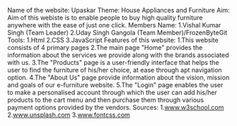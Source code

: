 Name of the website: Upaskar
Theme: House Appliances and Furniture
Aim: Aim of this webiste is to enable people to buy high quality furniture anywhere with the ease of just one click.
Members Name: 1.Vishal Kumar Singh (Team Leader)
              2.Uday Singh Gangola (Team Member)/FrozenByteGit
Tools: 1.Html
       2.CSS
       3.JavaScript
Features of this website: 1.This website consists of 4 primary pages
                          2.The main page "Home" provides the information about the services we provide along with the brands associated with us.
                          3.The "Products" page is a user-friendly interface that helps the user to find the furniture of his/her choice, at ease through apt navigation option.
                          4.The "About Us" page provide information about the vision, mission and goals of our e-furniture website.
                          5.The "Login" page enables the user to make a personalised account through which the user can add his/her products to the cart menu and then purchase 
                          them through various payment options provided by the vendors.
Sources: 1.www.w3school.com
         2.www.unsplash.com
         3.www.fontcss.com
         
